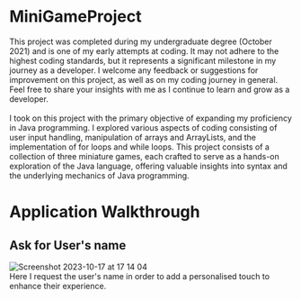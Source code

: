 # MiniGameProject
This project was completed during my undergraduate degree (October 2021) and is one of my early attempts at coding.
It may not adhere to the highest coding standards, but it represents a significant milestone in my journey as a developer.
I welcome any feedback or suggestions for improvement on this project, as well as on my coding journey in general. Feel free to share your insights with me as I continue to learn and grow as a developer.
<br>
<br>
I took on this project with the primary objective of expanding my proficiency in Java programming. I explored various aspects of coding consisting of user input handling, manipulation of arrays and ArrayLists, and the implementation of for loops and while loops. This project consists of a collection of three miniature games, each crafted to serve as a hands-on exploration of the Java language, offering valuable insights into syntax and the underlying mechanics of Java programming.

# Application Walkthrough
## Ask for User's name
![Screenshot 2023-10-17 at 17 14 04](https://github.com/borancek/MiniGameProject/assets/77752760/a14073a0-e30d-4e3e-976b-cf0740b46638)
<br>
Here I request the user's name in order to add a personalised touch to enhance their experience.
